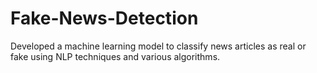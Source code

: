 # Fake-News-Detection
Developed a machine learning model to classify news articles as real or fake using NLP techniques and various algorithms.
